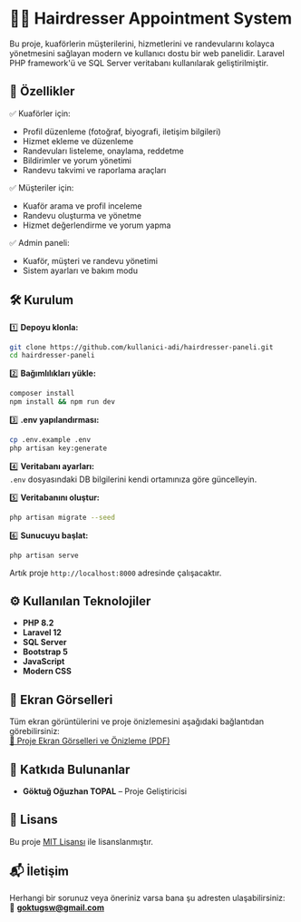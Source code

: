# 💇‍♂️ Hairdresser Appointment System

Bu proje, kuaförlerin müşterilerini, hizmetlerini ve randevularını kolayca yönetmesini sağlayan modern ve kullanıcı dostu bir web panelidir. Laravel PHP framework'ü ve SQL Server veritabanı kullanılarak geliştirilmiştir.

## 🚀 Özellikler

✅ Kuaförler için:
- Profil düzenleme (fotoğraf, biyografi, iletişim bilgileri)  
- Hizmet ekleme ve düzenleme  
- Randevuları listeleme, onaylama, reddetme  
- Bildirimler ve yorum yönetimi  
- Randevu takvimi ve raporlama araçları  

✅ Müşteriler için:
- Kuaför arama ve profil inceleme  
- Randevu oluşturma ve yönetme  
- Hizmet değerlendirme ve yorum yapma  

✅ Admin paneli:
- Kuaför, müşteri ve randevu yönetimi  
- Sistem ayarları ve bakım modu  

## 🛠️ Kurulum

1️⃣ **Depoyu klonla:**  
```bash
git clone https://github.com/kullanici-adi/hairdresser-paneli.git
cd hairdresser-paneli
```

2️⃣ **Bağımlılıkları yükle:**  
```bash
composer install
npm install && npm run dev
```

3️⃣ **.env yapılandırması:**  
```bash
cp .env.example .env
php artisan key:generate
```

4️⃣ **Veritabanı ayarları:**  
`.env` dosyasındaki DB bilgilerini kendi ortamınıza göre güncelleyin.

5️⃣ **Veritabanını oluştur:**  
```bash
php artisan migrate --seed
```

6️⃣ **Sunucuyu başlat:**  
```bash
php artisan serve
```

Artık proje `http://localhost:8000` adresinde çalışacaktır.

## ⚙️ Kullanılan Teknolojiler

- **PHP 8.2**  
- **Laravel 12**  
- **SQL Server**  
- **Bootstrap 5**  
- **JavaScript**  
- **Modern CSS**

## 🎨 Ekran Görselleri

Tüm ekran görüntülerini ve proje önizlemesini aşağıdaki bağlantıdan görebilirsiniz:  
[📄 Proje Ekran Görselleri ve Önizleme (PDF)](https://drive.google.com/file/d/1eB8tsxX-Jfhf-Z3v-2gFXaiHKLT_VMoH/view?usp=share_link)
## 👤 Katkıda Bulunanlar

- **Göktuğ Oğuzhan TOPAL** – Proje Geliştiricisi  


## 📄 Lisans

Bu proje [MIT Lisansı](LICENSE) ile lisanslanmıştır.

## 📬 İletişim

Herhangi bir sorunuz veya öneriniz varsa bana şu adresten ulaşabilirsiniz:  
📧 **goktugsw@gmail.com**
